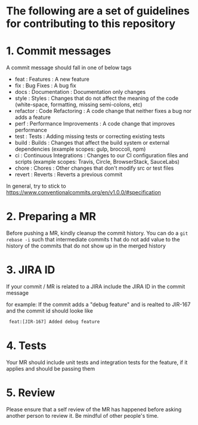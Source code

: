 # The following are a set of guidelines for contributing to this repository


# 1. Commit messages
A commit message should fall in one of below tags 
- feat : Features  : A new feature
- fix	 : Bug Fixes : A bug fix
- docs : Documentation : Documentation only changes
- style :	Styles : Changes that do not affect the meaning of the code (white-space, formatting, missing semi-colons, etc)
- refactor : Code Refactoring : A code change that neither fixes a bug nor adds a feature
- perf : Performance Improvements : A code change that improves performance
- test : Tests : Adding missing tests or correcting existing tests
- build : Builds : Changes that affect the build system or external dependencies (example scopes: gulp, broccoli, npm)
- ci : Continuous Integrations : Changes to our CI configuration files and scripts (example scopes: Travis, Circle, BrowserStack, SauceLabs)
- chore : Chores : Other changes that don't modify src or test files
- revert : Reverts : Reverts a previous commit

In general, try to stick to https://www.conventionalcommits.org/en/v1.0.0/#specification

# 2. Preparing a MR

Before pushing a MR, kindly cleanup the commit history. You can do a `git rebase -i` such that intermediate commits 
t   hat do not add value to the history of the commits that do not show up in the merged history

# 3. JIRA ID

If your commit / MR is related to a JIRA include the JIRA ID in the commit message

for example: If the commit adds a "debug feature" and is realted to JIR-167 and the commit id should looke like

```bash
 feat:[JIR-167] Added debug feature
 ```

# 4. Tests 

Your MR should include unit tests and integration tests for the feature, if it applies and should be passing them

# 5. Review

Please ensure that a self review of the MR has happened before asking another person to review it. Be mindful of other people's time.